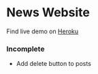 # News Website
Find live demo on [Heroku](https://project490.herokuapp.com/)

### Incomplete
- Add delete button to posts
